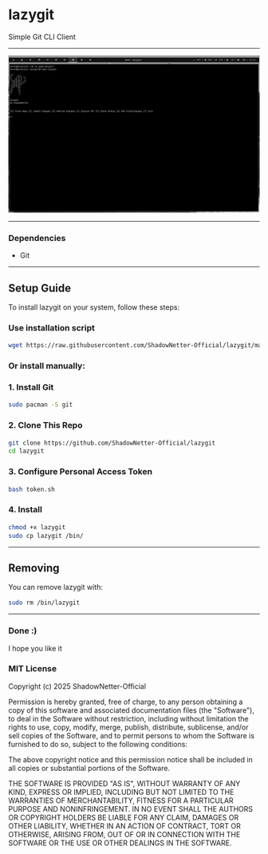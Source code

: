 # lazygit

Simple Git CLI Client

---

![Overview](screenshots/overview.png)

---

### Dependencies

- Git

---

## Setup Guide

To install lazygit on your system, follow these steps:

### Use installation script

```bash
wget https://raw.githubusercontent.com/ShadowNetter-Official/lazygit/main/install.sh && sh install.sh
```

### Or install manually:

### 1. Install Git

```bash
sudo pacman -S git
```

### 2. Clone This Repo

```bash
git clone https://github.com/ShadowNetter-Official/lazygit
cd lazygit
```

### 3. Configure Personal Access Token

```bash
bash token.sh
```

### 4. Install

```bash
chmod +x lazygit
sudo cp lazygit /bin/
```

---

## Removing

You can remove lazygit with:

```bash
sudo rm /bin/lazygit
```

---

### Done :)

I hope you like it

### MIT License

Copyright (c) 2025 ShadowNetter-Official

Permission is hereby granted, free of charge, to any person obtaining a copy
of this software and associated documentation files (the "Software"), to deal
in the Software without restriction, including without limitation the rights
to use, copy, modify, merge, publish, distribute, sublicense, and/or sell
copies of the Software, and to permit persons to whom the Software is
furnished to do so, subject to the following conditions:

The above copyright notice and this permission notice shall be included in all
copies or substantial portions of the Software.

THE SOFTWARE IS PROVIDED "AS IS", WITHOUT WARRANTY OF ANY KIND, EXPRESS OR
IMPLIED, INCLUDING BUT NOT LIMITED TO THE WARRANTIES OF MERCHANTABILITY,
FITNESS FOR A PARTICULAR PURPOSE AND NONINFRINGEMENT. IN NO EVENT SHALL THE
AUTHORS OR COPYRIGHT HOLDERS BE LIABLE FOR ANY CLAIM, DAMAGES OR OTHER
LIABILITY, WHETHER IN AN ACTION OF CONTRACT, TORT OR OTHERWISE, ARISING FROM,
OUT OF OR IN CONNECTION WITH THE SOFTWARE OR THE USE OR OTHER DEALINGS IN THE
SOFTWARE.
